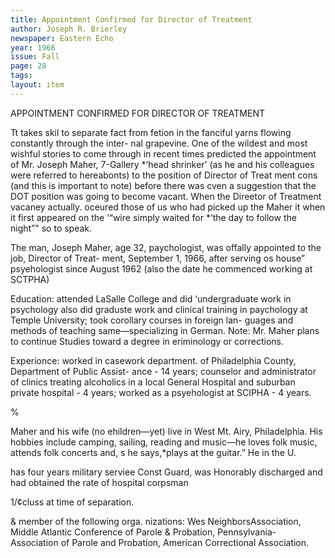 ```yaml
---
title: Appointment Confirmed for Director of Treatment
author: Joseph R. Brierley 
newspaper: Eastern Echo
year: 1966
issue: Fall
page: 28
tags:
layout: item
---
```


APPOINTMENT CONFIRMED FOR DIRECTOR OF TREATMENT

Tt takes skil to separate fact from fetion in the fanciful yarns flowing constantly through the inter- nal grapevine. One of the wildest and most wishful stories to come through in recent times predicted the appointment of Mr. Joseph Maher, 7-Gallery *‘head shrinker’ (as he and his colleagues were referred to hereabonts) to the position of Director of Treat ment cons (and this is important to note) before there was cven a suggestion that the DOT position was going to become vacant. When the Direetor of Treatment vacaney actually. oceured those of us who had picked up the Maher it when it first appeared on the ‘“wire simply waited for *‘the day to follow the night”" so to speak.

The man, Joseph Maher, age 32, paychologist, was offally appointed to the job, Director of Treat- ment, September 1, 1966, after serving os house” psyehologist since August 1962 (also the date he commenced working at SCTPHA)

Education: attended LaSalle College and did ‘undergraduate work in psychology also did graduste work and clinical training in paychology at Temple University; took corollary courses in foreign lan- guages and methods of teaching same—specializing in German. Note: Mr. Maher plans to continue Studies toward a degree in eriminology or corrections.

Experionce: worked in casework department. of Philadelphia County, Department of Public Assist- ance - 14 years; counselor and administrator of clinics treating alcoholics in a local General Hospital and suburban private hospital - 4 years; worked as a psyehologist at SCIPHA - 4 years.

%

Maher and his wife (no ehildren—yet) live in West Mt. Airy, Philadelphia. His hobbies include camping, sailing, reading and music—he loves folk music, attends folk concerts and, s he says,*plays at the guitar.” He in the U.

has four years military serviee Const Guard, was Honorably discharged and had obtained the rate of hospital corpsman

1/¢cluss at time of separation.

& member of the following orga. nizations: Wes NeighborsAssociation, Middle Atlantic Conference of Parole & Probation, Pennsylvania- Association of Parole and Probation, American Correctional Association.
